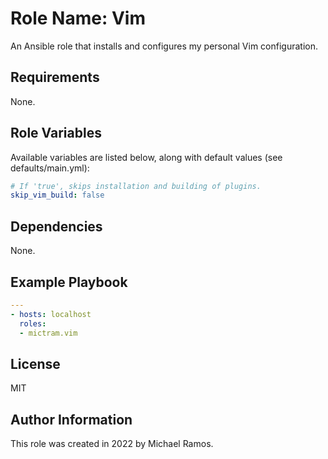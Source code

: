 Role Name: Vim
=========

An Ansible role that installs and configures my personal Vim configuration.

Requirements
------------

None.

Role Variables
--------------

Available variables are listed below, along with default values (see defaults/main.yml):

```yml
# If 'true', skips installation and building of plugins.
skip_vim_build: false
```

Dependencies
------------

None.

Example Playbook
----------------

```yaml
---
- hosts: localhost
  roles:
  - mictram.vim
```

License
-------

MIT

Author Information
------------------

This role was created in 2022 by Michael Ramos.
